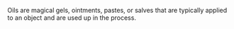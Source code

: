 Oils are magical gels, ointments, pastes, or salves that are typically applied to an object and are used up in the process.